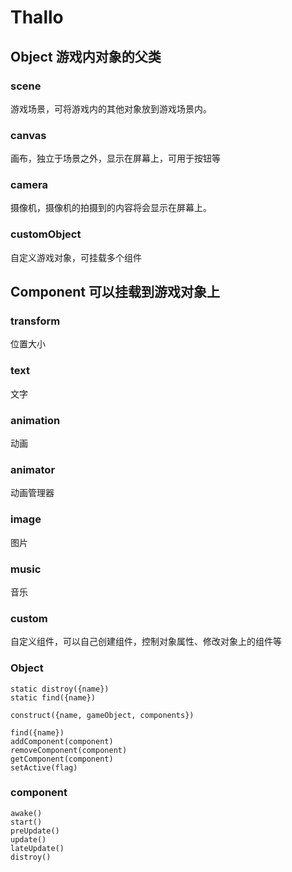 # Thallo

## Object 游戏内对象的父类

### scene
游戏场景，可将游戏内的其他对象放到游戏场景内。

### canvas
画布，独立于场景之外，显示在屏幕上，可用于按钮等

### camera
摄像机，摄像机的拍摄到的内容将会显示在屏幕上。

### customObject
自定义游戏对象，可挂载多个组件


## Component 可以挂载到游戏对象上

### transform
位置大小

### text
文字

### animation
动画

### animator
动画管理器

### image
图片

### music
音乐

### custom
自定义组件，可以自己创建组件，控制对象属性、修改对象上的组件等


### Object
	static distroy({name})
	static find({name})

	construct({name, gameObject, components})

	find({name})
	addComponent(component)
	removeComponent(component)
	getComponent(component)
	setActive(flag)

### component
	awake()
	start()
	preUpdate()
	update()
	lateUpdate()
	distroy()



